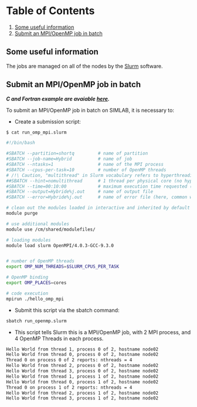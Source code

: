 # Table of Contents
1. [Some useful information](#1)
2. [Submit an MPI/OpenMP job in batch](#2)


## Some useful information <a name="1"></a>
The jobs are managed on all of the nodes by the  [Slurm](https://slurm.schedmd.com/documentation.html)  software.

## Submit an MPI/OpenMP job in batch <a name="2"></a>

***C and Fortran example are avaiable [here](https://github.com/HPC-Simlab/Website-utilities/tree/master/TESTS_LIBRARIES/tests_parallel/test_hybride).***

To submit an MPI/OpenMP job in batch on SIMLAB, it is necessary to: 

- Create a submission script:

```bash
$ cat run_omp_mpi.slurm

#!/bin/bash                                                                                                                                                                                                

#SBATCH --partition=shortq         # name of partition
#SBATCH --job-name=Hybrid          # name of job                                                                                                                                                           
#SBATCH --ntasks=1                 # name of the MPI process
#SBATCH --cpus-per-task=10         # number of OpenMP threads
# /!\ Caution, "multithread" in Slurm vocabulary refers to hyperthreading.
##SBATCH --hint=nomultithread      # 1 thread per physical core (no hyperthreading)
#SBATCH --time=00:10:00            # maximum execution time requested (HH:MM:SS)
#SBATCH --output=Hybride%j.out     # name of output file
#SBATCH --error=Hybride%j.out      # name of error file (here, common with the output file)                                                                                                                

# clean out the modules loaded in interactive and inherited by default
module purge

# use additional modules 
module use /cm/shared/modulefiles/

# loading modules
module load slurm OpenMPI/4.0.3-GCC-9.3.0


# number of OpenMP threads
export OMP_NUM_THREADS=$SLURM_CPUS_PER_TASK

# OpenMP binding
export OMP_PLACES=cores

# code execution                                                                                                                                                                                           
mpirun ./hello_omp_mpi
```

- Submit this script via the sbatch command:

```bash
sbatch run_openmp.slurm
```

- This script tells Slurm this is a MPI/OpenMP job, with 2 MPI process, and 4 OpenMP Threads in each process.


```bash
Hello World from thread 1, process 0 of 2, hostname node02
Hello World from thread 0, process 0 of 2, hostname node02
Thread 0 on process 0 of 2 reports: nthreads = 4
Hello World from thread 2, process 0 of 2, hostname node02
Hello World from thread 3, process 0 of 2, hostname node02
Hello World from thread 1, process 1 of 2, hostname node02
Hello World from thread 0, process 1 of 2, hostname node02
Thread 0 on process 1 of 2 reports: nthreads = 4
Hello World from thread 2, process 1 of 2, hostname node02
Hello World from thread 3, process 1 of 2, hostname node02
```
  
